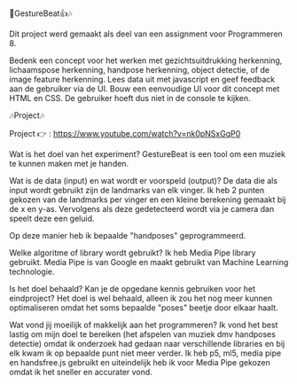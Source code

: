 🤘GestureBeat👍🎶

Dit project werd gemaakt als deel van een assignment voor Programmeren 8.

Bedenk een concept voor het werken met gezichtsuitdrukking herkenning, lichaamspose herkenning, handpose herkenning, object detectie, of de image feature herkenning.
Lees data uit met javascript en geef feedback aan de gebruiker via de UI.
Bouw een eenvoudige UI voor dit concept met HTML en CSS. De gebruiker hoeft dus niet in de console te kijken.


🎶Project🎶

Project 👉 : https://www.youtube.com/watch?v=nk0pNSxGqP0

Wat is het doel van het experiment?
GestureBeat is een tool om een muziek te kunnen maken met je handen.

Wat is de data (input) en wat wordt er voorspeld (output)?
De data die als input wordt gebruikt zijn de landmarks van elk vinger.
Ik heb 2 punten gekozen van de landmarks per vinger en een kleine berekening gemaakt bij de x en y-as.
Vervolgens als deze gedetecteerd wordt via je camera dan speelt deze een geluid.

Op deze manier heb ik bepaalde "handposes" geprogrammeerd.


Welke algoritme of library wordt gebruikt?
Ik heb Media Pipe library gebruikt. 
Media Pipe is van Google en maakt gebruikt van Machine Learning technologie.

Is het doel behaald? Kan je de opgedane kennis gebruiken voor het eindproject?
Het doel is wel behaald, alleen ik zou het nog meer kunnen optimaliseren omdat het soms bepaalde "poses" beetje door elkaar haalt.

Wat vond jij moeilijk of makkelijk aan het programmeren?
Ik vond het best lastig om mijn doel te bereiken (het afspelen van muziek dmv handposes detectie) omdat ik onderzoek had gedaan naar verschillende libraries en bij elk kwam ik op bepaalde punt niet meer verder. 
Ik heb p5, ml5, media pipe en handsfree.js gebruikt en uiteindelijk heb ik voor Media Pipe gekozen omdat ik het sneller en accurater vond.

